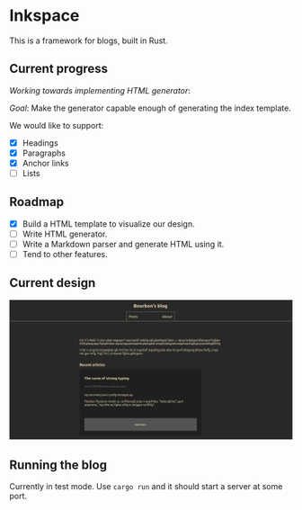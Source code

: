 # Inkspace
This is a framework for blogs, built in Rust. 

## Current progress
*Working towards implementing HTML generator*:

*Goal*: Make the generator capable enough of generating the index template.

We would like to support: 
- [x] Headings
- [x] Paragraphs
- [x] Anchor links
- [ ] Lists  

## Roadmap
- [x] Build a HTML template to visualize our design.
- [ ] Write HTML generator.
- [ ] Write a Markdown parser and generate HTML using it.
- [ ] Tend to other features.

## Current design
![Some](./design.png)

## Running the blog
Currently in test mode. Use `cargo run` and it should start a server at 
some port.
